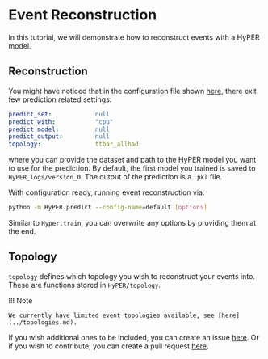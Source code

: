 Event Reconstruction
=======================

In this tutorial, we will demonstrate how to reconstruct events with a HyPER model.

Reconstruction
-----------

You might have noticed that in the configuration file shown [here](train.md), there exit few prediction related settings:
```yaml
predict_set:            null
predict_with:           "cpu"
predict_model:          null
predict_output:         null
topology:               ttbar_allhad
```
where you can provide the dataset and path to the HyPER model you want to use for the prediction. By default, the first model you trained is saved to `HyPER_logs/version_0`. The output of the prediction is a `.pkl` file.

With configuration ready, running event reconstruction via:
```bash
python -m HyPER.predict --config-name=default [options]
```
Similar to `Hyper.train`, you can overwrite any options by providing them at the end.


Topology
-----------

`topology` defines which topology you wish to reconstruct your events into. These are functions stored in `HyPER/topology`.

!!! Note

    We currently have limited event topologies available, see [here](../topologies.md).

If you wish additional ones to be included, you can create an issue [here](https://github.com/tzuhanchang/HyPER/issues).
Or if you wish to contribute, you can create a pull request [here](https://github.com/tzuhanchang/HyPER/pulls).